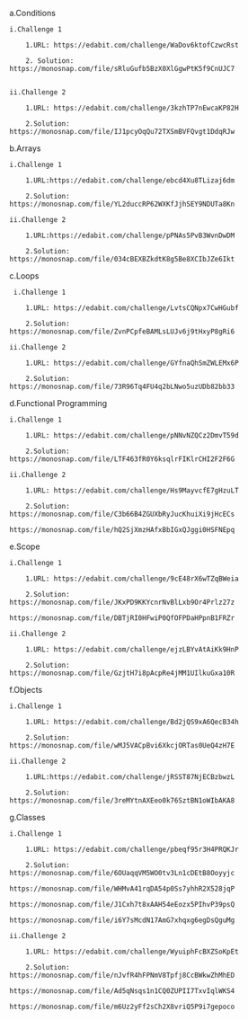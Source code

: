 a.Conditions

	i.Challenge 1

		1.URL: https://edabit.com/challenge/WaDov6ktofCzwcRst

		2. Solution: https://monosnap.com/file/sRluGufb5BzX0XlGgwPtK5f9CnUJC7


 	ii.Challenge 2

		1.URL: https://edabit.com/challenge/3kzhTP7nEwcaKP82H

  		2.Solution: https://monosnap.com/file/IJ1pcyOqQu72TXSmBVFQvgt1DdqRJw
	
		
		
b.Arrays

 	i.Challenge 1

	  	1.URL:https://edabit.com/challenge/ebcd4Xu8TLizaj6dm

  		2.Solution: https://monosnap.com/file/YL2duccRP62WXKfJjhSEY9NDUTa8Kn

 	ii.Challenge 2

  		1.URL:https://edabit.com/challenge/pPNAs5PvB3WvnDwDM

  		2.Solution: https://monosnap.com/file/034cBEXBZkdtK8g5Be8XCIbJZe6Ikt

 	
c.Loops

	 i.Challenge 1 

  		1.URL: https://edabit.com/challenge/LvtsCQNpx7CwHGubf

  		2.Solution: https://monosnap.com/file/ZvnPCpfeBAMLsLUJv6j9tHxyP8gRi6

 	ii.Challenge 2

  		1.URL: https://edabit.com/challenge/GYfnaQhSmZWLEMx6P

  		2.Solution: https://monosnap.com/file/73R96Tq4FU4q2bLNwo5uzUDb82bb33
 	
		
d.Functional Programming

 	i.Challenge 1

  		1.URL: https://edabit.com/challenge/pNNvNZQCz2DmvT59d

 		2.Solution: https://monosnap.com/file/LTF463fR0Y6ksqlrFIKlrCHI2F2F6G

 	ii.Challenge 2

  		1.URL: https://edabit.com/challenge/Hs9MayvcfE7gHzuLT

  		2.Solution: https://monosnap.com/file/C3b66B4ZGUXbRyJucKhuiXi9jHcECs
                                          https://monosnap.com/file/hQ2SjXmzHAfxBbIGxQJggi0HSFNEpq
                                          
e.Scope

 	i.Challenge 1

  		1.URL: https://edabit.com/challenge/9cE48rX6wTZqBWeia

  		2.Solution:  https://monosnap.com/file/JKxPD9KKYcnrNvBlLxb9Or4Prlz27z
	   	            https://monosnap.com/file/DBTjRI0HFwiP0QfOFPDaHPpnB1FRZr

 	ii.Challenge 2

  		1.URL: https://edabit.com/challenge/ejzLBYvAtAiKk9HnP

  		2.Solution: https://monosnap.com/file/GzjtH7i8pAcpRe4jMM1UIlkuGxa10R
  		    
			    
f.Objects

 	i.Challenge 1

  		1.URL: https://edabit.com/challenge/Bd2jQS9xA6QecB34h

  		2.Solution: https://monosnap.com/file/wMJ5VACpBvi6XkcjORTas0UeQ4zH7E

 	ii.Challenge 2

  		1.URL:https://edabit.com/challenge/jRSST87NjECBzbwzL

  		2.Solution: https://monosnap.com/file/3reMYtnAXEeo0k76SztBN1oWIbAKA8
 	
		
g.Classes

 	i.Challenge 1

  		1.URL: https://edabit.com/challenge/pbeqf95r3H4PRQKJr

  		2.Solution: https://monosnap.com/file/6OUaqqVM5WO0tv3Ln1cDEtB8Ooyyjc
                                          https://monosnap.com/file/WHMvA41rqDA54p0Ss7yhhR2X528jqP
                                          https://monosnap.com/file/J1Cxh7t8xAAH54eEozx5PIhvP39psQ
                                          https://monosnap.com/file/i6Y7sMcdN17AmG7xhqxg6egDsQguMg

 	ii.Challenge 2

  		1.URL: https://edabit.com/challenge/WyuiphFcBXZSoKpEt

  		2.Solution: https://monosnap.com/file/nJvfR4hFPNmV8Tpfj8CcBWkwZhMhED
		           https://monosnap.com/file/Ad5qNsqs1n1CQ0ZUPII7TxvIqlWKS4
		           https://monosnap.com/file/m6Uz2yFf2sCh2X8vriQ5P9i7gepoco
